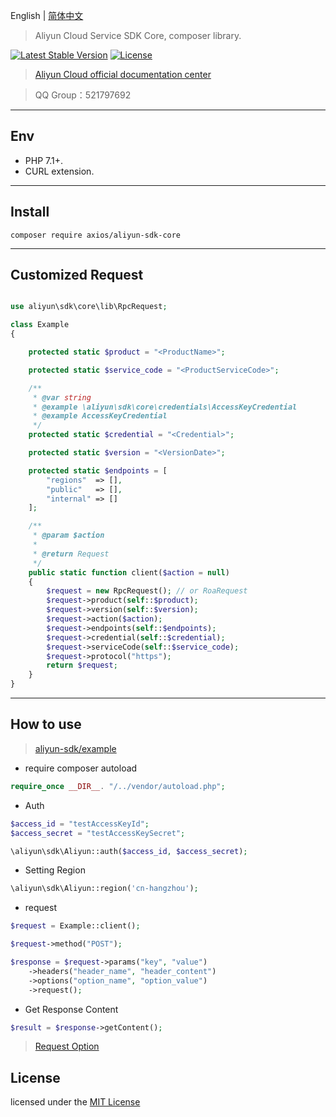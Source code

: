 English | [简体中文](./README_CN.md)

> Aliyun Cloud Service SDK Core, composer library.

[![Latest Stable Version](https://poser.pugx.org/axios/aliyun-sdk-core/v/stable)](https://packagist.org/packages/axios/aliyun-sdk-core)
[![License](https://poser.pugx.org/axios/aliyun-sdk-core/license)](https://packagist.org/packages/axios/aliyun-sdk-core)

> [Aliyun Cloud official documentation center](https://help.aliyun.com/)

> QQ Group：521797692

---

## Env
- PHP 7.1+.
- CURL extension.

---

## Install
```shell
composer require axios/aliyun-sdk-core
```

---

## Customized Request


```php

use aliyun\sdk\core\lib\RpcRequest;

class Example
{

    protected static $product = "<ProductName>";

    protected static $service_code = "<ProductServiceCode>";

    /**
     * @var string
     * @example \aliyun\sdk\core\credentials\AccessKeyCredential
     * @example AccessKeyCredential
     */
    protected static $credential = "<Credential>";

    protected static $version = "<VersionDate>";

    protected static $endpoints = [
        "regions"  => [],
        "public"   => [],
        "internal" => []
    ];

    /**
     * @param $action
     *
     * @return Request
     */
    public static function client($action = null)
    {
        $request = new RpcRequest(); // or RoaRequest
        $request->product(self::$product);
        $request->version(self::$version);
        $request->action($action);
        $request->endpoints(self::$endpoints);
        $request->credential(self::$credential);
        $request->serviceCode(self::$service_code);
        $request->protocol("https");
        return $request;
    }
}

```

---

## How to use
  > [aliyun-sdk/example](https://github.com/AxiosCros/aliyun-sdk/tree/master/example)

* require composer autoload

```php
require_once __DIR__. "/../vendor/autoload.php";
```

* Auth

```php
$access_id = "testAccessKeyId";
$access_secret = "testAccessKeySecret";

\aliyun\sdk\Aliyun::auth($access_id, $access_secret);
```

* Setting Region

```php
\aliyun\sdk\Aliyun::region('cn-hangzhou');
```

* request

```php
$request = Example::client();

$request->method("POST");

$response = $request->params("key", "value")
    ->headers("header_name", "header_content")
    ->options("option_name", "option_value")
    ->request();
```

* Get Response Content

```php
$result = $response->getContent();
```

> [Request Option](http://docs.guzzlephp.org/en/stable/request-options.html)


## License
licensed under the [MIT License](https://github.com/AxiosCros/aliyun-sdk-core/blob/master/LICENSE)
